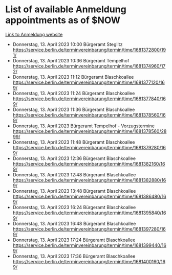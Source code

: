 # List of available Anmeldung appointments as of $NOW
[Link to Anmeldung website](https://service.berlin.de/terminvereinbarung/termin/tag.php?termin=1&anliegen[]=120686&dienstleisterlist=122210,122217,327316,122219,327312,122227,327314,122231,327346,122243,327348,122254,122252,329742,122260,329745,122262,329748,122271,327278,122273,327274,122277,327276,330436,122280,327294,122282,327290,122284,327292,122291,327270,122285,327266,122286,327264,122296,327268,150230,329760,122297,327286,122294,327284,122312,329763,122314,329775,122304,327330,122311,327334,122309,327332,317869,122281,327352,122279,329772,122283,122276,327324,122274,327326,122267,329766,122246,327318,122251,327320,122257,327322,122208,327298,122226,327300&herkunft=http%3A%2F%2Fservice.berlin.de%2Fdienstleistung%2F120686%2F)
- Donnerstag, 13. April 2023 10:00 Bürgeramt Steglitz https://service.berlin.de/terminvereinbarung/termin/time/1681372800/191/
- Donnerstag, 13. April 2023 10:36 Bürgeramt Tempelhof https://service.berlin.de/terminvereinbarung/termin/time/1681374960/172/
- Donnerstag, 13. April 2023 11:12 Bürgeramt Blaschkoallee https://service.berlin.de/terminvereinbarung/termin/time/1681377120/169/
- Donnerstag, 13. April 2023 11:24 Bürgeramt Blaschkoallee https://service.berlin.de/terminvereinbarung/termin/time/1681377840/169/
- Donnerstag, 13. April 2023 11:36 Bürgeramt Blaschkoallee https://service.berlin.de/terminvereinbarung/termin/time/1681378560/169/
- Donnerstag, 13. April 2023  Bürgeramt Tempelhof - Vorzugstermine https://service.berlin.de/terminvereinbarung/termin/time/1681378560/2899/
- Donnerstag, 13. April 2023 11:48 Bürgeramt Blaschkoallee https://service.berlin.de/terminvereinbarung/termin/time/1681379280/169/
- Donnerstag, 13. April 2023 12:36 Bürgeramt Blaschkoallee https://service.berlin.de/terminvereinbarung/termin/time/1681382160/169/
- Donnerstag, 13. April 2023 12:48 Bürgeramt Blaschkoallee https://service.berlin.de/terminvereinbarung/termin/time/1681382880/169/
- Donnerstag, 13. April 2023 13:48 Bürgeramt Blaschkoallee https://service.berlin.de/terminvereinbarung/termin/time/1681386480/169/
- Donnerstag, 13. April 2023 16:24 Bürgeramt Blaschkoallee https://service.berlin.de/terminvereinbarung/termin/time/1681395840/169/
- Donnerstag, 13. April 2023 16:48 Bürgeramt Blaschkoallee https://service.berlin.de/terminvereinbarung/termin/time/1681397280/169/
- Donnerstag, 13. April 2023 17:24 Bürgeramt Blaschkoallee https://service.berlin.de/terminvereinbarung/termin/time/1681399440/169/
- Donnerstag, 13. April 2023 17:36 Bürgeramt Blaschkoallee https://service.berlin.de/terminvereinbarung/termin/time/1681400160/169/
